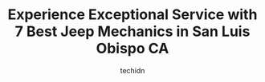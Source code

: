 ---
layout: ampstory
image: https://images.unsplash.com/photo-1619843810942-f8010bb6916c?ixlib=rb-4.0.3&ixid=MnwxMjA3fDB8MHxwaG90by1wYWdlfHx8fGVufDB8fHx8&auto=format&fit=crop&w=640&h=853&q=80
author: techidn
featured: false
description: Trust your vehicles maintenance and repairs to the 7 best Jeep Mechanic in San Luis Obispo CA, USA. With their extensive experience, cutting-edge technology, and commitment to customer sati
title: Experience Exceptional Service with 7 Best Jeep Mechanics in San Luis Obispo CA
cover:
   title: Experience Exceptional Service with 7 Best Jeep Mechanics in San Luis Obispo CA
   subtitle: Rickpate
   background: https://images.unsplash.com/photo-1619843810942-f8010bb6916c?ixlib=rb-4.0.3&ixid=MnwxMjA3fDB8MHxwaG90by1wYWdlfHx8fGVufDB8fHx8&auto=format&fit=crop&w=640&h=853&q=80

pages: 
 - layout: thirds
   top: <h1>#1 Reeves Auto Repair</h1>
   bottom: "<p>Ive been a loyal customer of Reeves Auto Repair for years now, and I can confidently say that their level of service and expertise never fails to impress me. They have a</p>"
   background: https://www.knot35.com/toplist/wp-content/uploads/2023/06/best-jeep-mechanic-1-in-san-luis-obispo-ca-1685838269.jpeg
   backgroundblur: true
 - layout: thirds
   top: <h1>#2 Certified Auto Repair</h1>
   bottom: "<p>393 Marsh St, San Luis Obispo, CA 93401, United States</p>"
   background: https://www.knot35.com/toplist/wp-content/uploads/2023/06/best-jeep-mechanic-2-in-san-luis-obispo-ca-1685838270.jpeg
   cta:
      link: https://www.knot35.com/toplist/experience-exceptional-service-with-7-best-jeep-mechanics-in-san-luis-obispo-ca/
      text: Experience Exceptional Service with 7 Best Jeep Mechanics in San Luis Obispo CA
 - layout: thirds
   top: <h1>#3 Cole Chrysler Dodge Jeep</h1>
   bottom: "<p>3550 Broad St, San Luis Obispo, CA 93401, United States</p>"
   background: https://www.knot35.com/toplist/wp-content/uploads/2023/06/best-jeep-mechanic-3-in-san-luis-obispo-ca-1685838271.jpeg
   cta:
      link: https://www.knot35.com/toplist/experience-exceptional-service-with-7-best-jeep-mechanics-in-san-luis-obispo-ca/
      text: Experience Exceptional Service with 7 Best Jeep Mechanics in San Luis Obispo CA
 - layout: thirds
   top: <h1>#4 Continental Motor Works</h1>
   bottom: "<p>1101 Laurel Ln, San Luis Obispo, CA 93401, United States</p>"
   background: https://images.unsplash.com/photo-1608411404720-c8f0417bcdba?ixlib=rb-4.0.3&ixid=MnwxMjA3fDB8MHxwaG90by1wYWdlfHx8fGVufDB8fHx8&auto=format&fit=crop&w=640&h=853&q=80
   cta:
      link: https://www.knot35.com/toplist/experience-exceptional-service-with-7-best-jeep-mechanics-in-san-luis-obispo-ca/
      text: Experience Exceptional Service with 7 Best Jeep Mechanics in San Luis Obispo CA
 - layout: thirds
   top: <h1>#5 J C Automotive</h1>
   bottom: "<p>2923 S Higuera St, San Luis Obispo, CA 93401, United States</p>"
   background: https://images.unsplash.com/photo-1632260260864-caf7fde5ec36?ixlib=rb-4.0.3&ixid=MnwxMjA3fDB8MHxwaG90by1wYWdlfHx8fGVufDB8fHx8&auto=format&fit=crop&w=640&h=853&q=80
   cta:
      link: https://www.knot35.com/toplist/experience-exceptional-service-with-7-best-jeep-mechanics-in-san-luis-obispo-ca/
      text: Experience Exceptional Service with 7 Best Jeep Mechanics in San Luis Obispo CA
 - layout: thirds
   top: <h1>#6 Daves Automotive</h1>
   bottom: "<p>847 Ricardo Ct, San Luis Obispo, CA 93401, United States</p>"
   background: https://images.unsplash.com/photo-1567095761054-7a02e69e5c43?ixlib=rb-4.0.3&ixid=MnwxMjA3fDB8MHxwaG90by1wYWdlfHx8fGVufDB8fHx8&auto=format&fit=crop&w=640&h=853&q=80
   cta:
      link: https://www.knot35.com/toplist/experience-exceptional-service-with-7-best-jeep-mechanics-in-san-luis-obispo-ca/
      text: Experience Exceptional Service with 7 Best Jeep Mechanics in San Luis Obispo CA
 - layout: thirds
   top: <h1>#7 Complete Automotive</h1>
   bottom: "<p>273 Tank Farm Rd B, San Luis Obispo, CA 93401, United States</p>"
   background: https://images.unsplash.com/photo-1564951434112-64d74cc2a2d7?ixlib=rb-4.0.3&ixid=MnwxMjA3fDB8MHxwaG90by1wYWdlfHx8fGVufDB8fHx8&auto=format&fit=crop&w=640&h=853&q=80
   cta:
      link: https://www.knot35.com/toplist/experience-exceptional-service-with-7-best-jeep-mechanics-in-san-luis-obispo-ca/
      text: Experience Exceptional Service with 7 Best Jeep Mechanics in San Luis Obispo CA
 - layout: thirds
   middle: Continue reading...
   background: https://images.unsplash.com/photo-1527066579998-dbbae57f45ce?ixlib=rb-4.0.3&ixid=MnwxMjA3fDB8MHxwaG90by1wYWdlfHx8fGVufDB8fHx8&auto=format&fit=crop&w=640&h=853&q=80
   cta:
      link: https://www.knot35.com/toplist/experience-exceptional-service-with-7-best-jeep-mechanics-in-san-luis-obispo-ca/
      text: Experience Exceptional Service with 7 Best Jeep Mechanics in San Luis Obispo CA
      
---